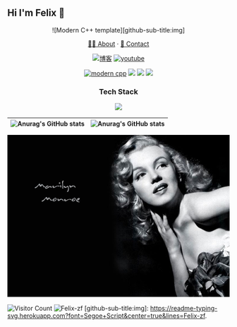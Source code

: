 ## Hi I'm Felix 👋      
<div id="title" align=center>  
 
![Modern C++ template][github-sub-title:img]  

[✍🏻 About](https://felix-zf.github.io/) · [📧 Contact](mailto:zqmnyuhi@gmail.com)  

[![博客](https://img.shields.io/badge/%E5%8D%9A%E5%AE%A2-Felix%E3%81%AEblog-yello)](https://blog-gold-pi-30.vercel.app/)
[![youtube](https://img.shields.io/badge/video-YouTube-red)](https://www.youtube.com/@Felix7200GT)

[![modern cpp](https://img.shields.io/badge/code-Modern%20C++-blue)](https://learn.microsoft.com/zh-cn/cpp/cpp/welcome-back-to-cpp-modern-cpp) 
![](https://img.shields.io/badge/career-research-yellow) 
![](https://img.shields.io/badge/character-optimistic-red) 
![](https://img.shields.io/badge/hobby-cooking-red)
### Tech Stack
![](https://skillicons.dev/icons?i=c,css,html,java,js,linux,py,mysql,react)

|![Anurag's GitHub stats](https://github-readme-stats.vercel.app/api?username=Felix-zf&show_icons=true&theme=transparent&hide_border=true)| ![Anurag's GitHub stats](https://github-readme-stats.vercel.app/api/top-langs/?username=Felix-zf&layout=compact&theme=transparent&hide_border=true)|
| ------------- | ------------- |
 

![Welcome](image/2.jpg)  
</div>   

![Visitor Count](https://profile-counter.glitch.me/Felix-zf/count.svg)
<img src="https://counter.imalun.com/Felix-zf-github?theme=rule34" alt="Felix-zf" />
[github-sub-title:img]: https://readme-typing-svg.herokuapp.com?font=Segoe+Script&center=true&lines=Felix-zf.  
 


<!--
**Felix-zf/Felix-zf** is a ✨ _special_ ✨ repository because its `README.md` (this file) appears on your GitHub profile.

Here are some ideas to get you started:

- 🔭 I’m currently working on ...
- 🌱 I’m currently learning ...
- 👯 I’m looking to collaborate on ...
- 🤔 I’m looking for help with ...
- 💬 Ask me about ...
- 📫 How to reach me: ...
- 😄 Pronouns: ...
- ⚡ Fun fact: ...
-->
